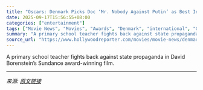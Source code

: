 ```yaml
---
title: "Oscars: Denmark Picks Doc ‘Mr. Nobody Against Putin’ as Best International Feature Submission"
date: 2025-09-17T15:56:55+08:00
categories: ["entertainment"]
tags: ["Movie News", "Movies", "Awards", "Denmark", "international", "Oscars", "Oscars 2026", "Sundance"]
summary: "A primary school teacher fights back against state propaganda in David Borenstein’s Sundance award-winning film."
source_url: "https://www.hollywoodreporter.com/movies/movie-news/denmark-picks-doc-mr-nobody-against-putin-for-oscars-1236373555/"
---
```


A primary school teacher fights back against state propaganda in David Borenstein’s Sundance award-winning film.

---

*来源: [原文链接](https://www.hollywoodreporter.com/movies/movie-news/denmark-picks-doc-mr-nobody-against-putin-for-oscars-1236373555/)*
